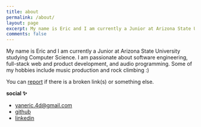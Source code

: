 ```yaml
---
title: about
permalink: /about/
layout: page
excerpt: My name is Eric and I am currently a Junior at Arizona State University studying Computer Science.
comments: false
---
```

<script defer src="/_vercel/insights/script.js"></script>

My name is Eric and I am currently a Junior at Arizona State University studying Computer Science. I am passionate about software engineering, full-stack web and product development, and audio programming. Some of my hobbies include music production and rock climbing :)

You can [report](http://github.com/eyan88/jekyll-klise/issues/new) if there is a broken link(s) or something else.

**social ✨**

- yaneric.4d@gmail.com
- <a href="https://www.github.com/{{site.author.github}}"> github </a>
- <a href="https://www.linkedin.com/in/eyan88"> linkedin </a>
